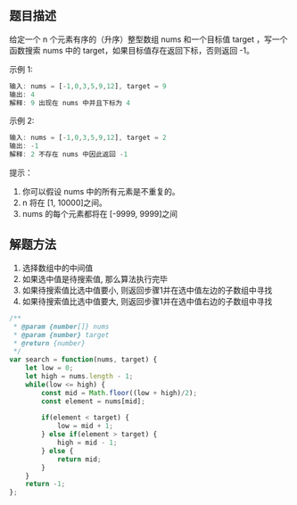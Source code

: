 
## 题目描述
给定一个 n 个元素有序的（升序）整型数组 nums 和一个目标值 target  ，写一个函数搜索 nums 中的 target，如果目标值存在返回下标，否则返回 -1。


示例 1:
```js
输入: nums = [-1,0,3,5,9,12], target = 9
输出: 4
解释: 9 出现在 nums 中并且下标为 4
```
示例 2:
```js
输入: nums = [-1,0,3,5,9,12], target = 2
输出: -1
解释: 2 不存在 nums 中因此返回 -1
```

提示：

1. 你可以假设 nums 中的所有元素是不重复的。
2. n 将在 [1, 10000]之间。
3. nums 的每个元素都将在 [-9999, 9999]之间

## 解题方法
1. 选择数组中的中间值
2. 如果选中值是待搜索值, 那么算法执行完毕
3. 如果待搜索值比选中值要小, 则返回步骤1并在选中值左边的子数组中寻找
4. 如果待搜索值比选中值要大, 则返回步骤1并在选中值右边的子数组中寻找

```js
/**
 * @param {number[]} nums
 * @param {number} target
 * @return {number}
 */
var search = function(nums, target) {
    let low = 0;
    let high = nums.length - 1;
    while(low <= high) {
        const mid = Math.floor((low + high)/2);
        const element = nums[mid];
        
        if(element < target) {
            low = mid + 1;
        } else if(element > target) {
            high = mid - 1;
        } else {
            return mid;
        }
    }
    return -1;
};
```